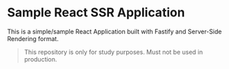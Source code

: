 # Sample React SSR Application

This is a simple/sample React Application built with Fastify and Server-Side Rendering format.

> This repository is only for study purposes. Must not be used in production.